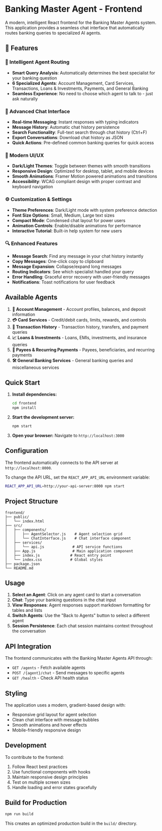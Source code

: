 # Banking Master Agent - Frontend

A modern, intelligent React frontend for the Banking Master Agents system. This application provides a seamless chat interface that automatically routes banking queries to specialized AI agents.

## 🌟 Features

### 🤖 Intelligent Agent Routing
- **Smart Query Analysis**: Automatically determines the best specialist for your banking question
- **6 Specialized Agents**: Account Management, Card Services, Transactions, Loans & Investments, Payments, and General Banking
- **Seamless Experience**: No need to choose which agent to talk to - just ask naturally

### 💬 Advanced Chat Interface
- **Real-time Messaging**: Instant responses with typing indicators
- **Message History**: Automatic chat history persistence
- **Search Functionality**: Full-text search through chat history (Ctrl+F)
- **Export Conversations**: Download chat history as JSON
- **Quick Actions**: Pre-defined common banking queries for quick access

### 🎨 Modern UI/UX
- **Dark/Light Themes**: Toggle between themes with smooth transitions
- **Responsive Design**: Optimized for desktop, tablet, and mobile devices
- **Smooth Animations**: Framer Motion powered animations and transitions
- **Accessibility**: WCAG compliant design with proper contrast and keyboard navigation

### ⚙️ Customization & Settings
- **Theme Preferences**: Dark/Light mode with system preference detection
- **Font Size Options**: Small, Medium, Large text sizes
- **Compact Mode**: Condensed chat layout for power users
- **Animation Controls**: Enable/disable animations for performance
- **Interactive Tutorial**: Built-in help system for new users

### 🔍 Enhanced Features
- **Message Search**: Find any message in your chat history instantly
- **Copy Messages**: One-click copy to clipboard
- **Message Expansion**: Collapse/expand long messages
- **Routing Indicators**: See which specialist handled your query
- **Error Handling**: Graceful error recovery with user-friendly messages
- **Notifications**: Toast notifications for user feedback

## Available Agents

1. **🏦 Account Management** - Account profiles, balances, and deposit information
2. **💳 Card Services** - Credit/debit cards, limits, rewards, and controls
3. **💸 Transaction History** - Transaction history, transfers, and payment queries
4. **📈 Loans & Investments** - Loans, EMIs, investments, and insurance queries
5. **🔄 Payees & Recurring Payments** - Payees, beneficiaries, and recurring payments
6. **🛠️ General Banking Services** - General banking queries and miscellaneous services

## Quick Start

1. **Install dependencies:**
   ```bash
   cd frontend
   npm install
   ```

2. **Start the development server:**
   ```bash
   npm start
   ```

3. **Open your browser:**
   Navigate to `http://localhost:3000`

## Configuration

The frontend automatically connects to the API server at `http://localhost:8000`. 

To change the API URL, set the `REACT_APP_API_URL` environment variable:

```bash
REACT_APP_API_URL=http://your-api-server:8000 npm start
```

## Project Structure

```
frontend/
├── public/
│   └── index.html
├── src/
│   ├── components/
│   │   ├── AgentSelector.js    # Agent selection grid
│   │   └── ChatInterface.js    # Chat interface component
│   ├── services/
│   │   └── api.js             # API service functions
│   ├── App.js                 # Main application component
│   ├── index.js              # React entry point
│   └── index.css             # Global styles
├── package.json
└── README.md
```

## Usage

1. **Select an Agent**: Click on any agent card to start a conversation
2. **Chat**: Type your banking questions in the chat input
3. **View Responses**: Agent responses support markdown formatting for tables and lists
4. **Switch Agents**: Use the "Back to Agents" button to select a different agent
5. **Session Persistence**: Each chat session maintains context throughout the conversation

## API Integration

The frontend communicates with the Banking Master Agents API through:

- `GET /agents` - Fetch available agents
- `POST /{agent}/chat` - Send messages to specific agents
- `GET /health` - Check API health status

## Styling

The application uses a modern, gradient-based design with:
- Responsive grid layout for agent selection
- Clean chat interface with message bubbles
- Smooth animations and hover effects
- Mobile-friendly responsive design

## Development

To contribute to the frontend:

1. Follow React best practices
2. Use functional components with hooks
3. Maintain responsive design principles
4. Test on multiple screen sizes
5. Handle loading and error states gracefully

## Build for Production

```bash
npm run build
```

This creates an optimized production build in the `build/` directory.